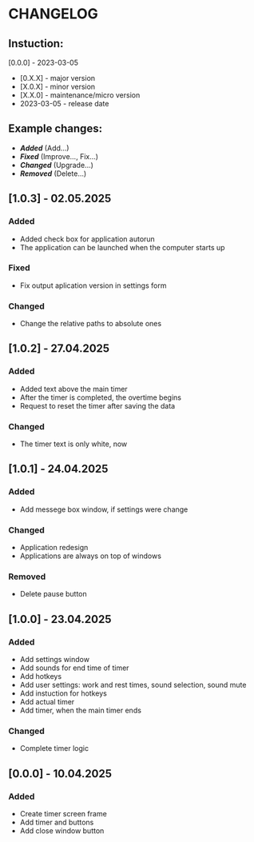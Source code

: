 # CHANGELOG

## Instuction:
[0.0.0] - 2023-03-05
- [0.X.X] - major version
- [X.0.X] - minor version
- [X.X.0] - maintenance/micro version
- 2023-03-05 - release date

## Example changes:
- ***Added*** (Add...)
- ***Fixed*** (Improve..., Fix...)
- ***Changed*** (Upgrade...)
- ***Removed*** (Delete...)

## [1.0.3] - 02.05.2025

### Added

- Added check box for application autorun
- The application can be launched when the computer starts up

### Fixed

- Fix output aplication version in settings form

### Changed

- Change the relative paths to absolute ones

## [1.0.2] - 27.04.2025

### Added

- Added text above the main timer
- After the timer is completed, the overtime begins
- Request to reset the timer after saving the data

### Changed

- The timer text is only white, now

## [1.0.1] - 24.04.2025

### Added

- Add messege box window, if settings were change

### Changed

- Application redesign
- Applications are always on top of windows

### Removed

- Delete pause button

## [1.0.0] - 23.04.2025

### Added

- Add settings window
- Add sounds for end time of timer
- Add hotkeys
- Add user settings: work and rest times, sound selection, sound mute
- Add instuction for hotkeys
- Add actual timer
- Add timer, when the main timer ends

### Changed

- Complete timer logic

## [0.0.0] - 10.04.2025

### Added

- Create timer screen frame
- Add timer and buttons
- Add close window button